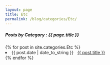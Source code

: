 ```yaml
---
layout: page
title: Etc
permalink: /blog/categories/Etc/
---
```


<h5> Posts by Category : {{ page.title }} </h5>

<div class="card">
{% for post in site.categories.Etc %}
 <li class="category-posts"><span>{{ post.date | date_to_string }}</span> &nbsp; <a href="{{ post.url }}">{{ post.title }}</a></li>
{% endfor %}
</div>
